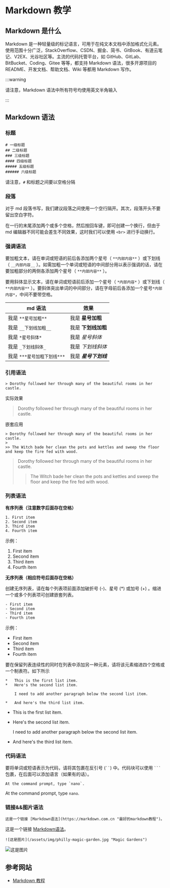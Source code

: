 # Markdown 教学

## Markdown 是什么

Markdown 是一种轻量级的标记语言，可用于在纯文本文档中添加格式化元素。使用范围十分广泛，StackOverflow、CSDN、掘金、简书、GitBook、有道云笔记、V2EX、光谷社区等。主流的代码托管平台，如 GitHub、GitLab、BitBucket、Coding、Gitee 等等，都支持 Markdown 语法，很多开源项目的 README、开发文档、帮助文档、Wiki 等都用 Markdown 写作。

:::warning

请注意，Markdown 语法中所有符号均使用英文半角输入

:::

## Markdown 语法

### 标题

```
# 一级标题
## 二级标题
### 三级标题
#### 四级标题
##### 五级标题
###### 六级标题
```

请注意，`#` 和标题之间要以空格分隔

### 段落

对于 md 段落书写，我们建议段落之间使用一个空行隔开。其次，段落开头不要留出空白字符。

在一行的末尾添加两个或多个空格，然后按回车键，即可创建一个换行，但由于 md 编辑器不同可能会差生不同效果，这时我们可以使用 `<br>` 进行手动换行。

### 强调语法

要加粗文本，请在单词或短语的前后各添加两个星号（ `**内部内容**` ）或下划线（ `__内部内容__` ）。如需加粗一个单词或短语的中间部分用以表示强调的话，请在要加粗部分的两侧各添加两个星号（ `**内部内容**` ）。

要用斜体显示文本，请在单词或短语前后添加一个星号（ `*内部内容*` ）或下划线（ `**内部内容**` ）。要斜体突出单词的中间部分，请在字母前后各添加一个星号`*内部内容*`，中间不要带空格。

| md 语法                     | 效果                  |
| --------------------------- | --------------------- |
| 我是 `**星号加粗**`         | 我是 **星号加粗**     |
| 我是 `__下划线加粗__`       | 我是 **下划线加粗**   |
| 我是 `*星号斜体*`           | 我是 _星号斜体_       |
| 我是 `_下划线斜体_`         | 我是 _下划线斜体_     |
| 我是 `***星号加粗下划线***` | 我是 **_星号下划线_** |

### 引用语法

```
> Dorothy followed her through many of the beautiful rooms in her castle.
```  

实际效果
> Dorothy followed her through many of the beautiful rooms in her castle.

嵌套应用

```
> Dorothy followed her through many of the beautiful rooms in her castle.
>
>> The Witch bade her clean the pots and kettles and sweep the floor and keep the fire fed with wood.
```

> Dorothy followed her through many of the beautiful rooms in her castle.
>
>> The Witch bade her clean the pots and kettles and sweep the floor and keep the fire fed with wood.

### 列表语法

**有序列表（注意数字后面存在空格）**

```
1. First item
2. Second item
3. Third item
4. Fourth item
```

示例：
1. First item
2. Second item
3. Third item
4. Fourth item


**无序列表（相应符号后面存在空格）**

创建无序列表，请在每个列表项前面添加破折号 (-)、星号 (*) 或加号 (+) 。缩进一个或多个列表项可创建嵌套列表。
```
- First item
- Second item
- Third item
- Fourth item
```

示例：
- First item
- Second item
- Third item
- Fourth item

要在保留列表连续性的同时在列表中添加另一种元素，请将该元素缩进四个空格或一个制表符。如下所示
```
*   This is the first list item.
*   Here's the second list item.

    I need to add another paragraph below the second list item.

*   And here's the third list item.
```

*   This is the first list item.
*   Here's the second list item.

    I need to add another paragraph below the second list item.

*   And here's the third list item.

### 代码语法

要将单词或短语表示为代码，请将其包裹在反引号 (` `` `) 中。代码块可以使用 ` ``` ` 包裹，在后面可以添加语言（如果有的话）。

```
At the command prompt, type `nano`.
```

At the command prompt, type `nano`.


### 链接&&图片语法

```
这是一个链接 [Markdown语法](https://markdown.com.cn "最好的markdown教程")。
```

这是一个链接 [Markdown语法](https://markdown.com.cn "最好的markdown教程")。

```
![这是图片](/assets/img/philly-magic-garden.jpg "Magic Gardens")
```

![这是图片](https://markdown.com.cn/assets/img/philly-magic-garden.9c0b4415.jpg "Magic Gardens")


## 参考网站

-   [Markdown 教程](https://markdown.com.cn/)
